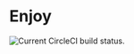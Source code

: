 <h1>Enjoy</h1>
<img src="https://circleci.com/gh/facebook/react-native.svg?style=shield" alt="Current CircleCI build status." />
